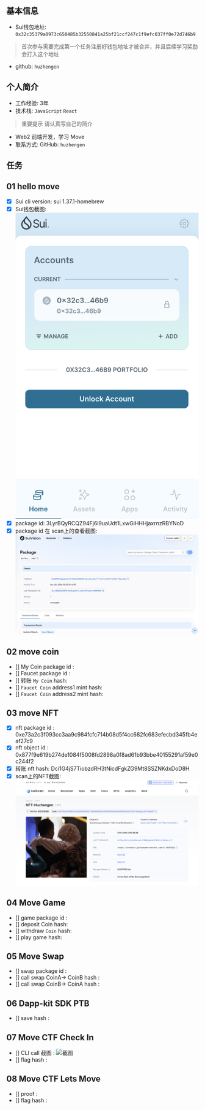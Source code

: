 ## 基本信息
- Sui钱包地址: `0x32c35379a0973c650485b32550841a25bf21ccf247c1f9efc037ff0e72d746b9`
> 首次参与需要完成第一个任务注册好钱包地址才被合并，并且后续学习奖励会打入这个地址
- github: `huzhengen`

## 个人简介
- 工作经验: 3年
- 技术栈: `JavaScript` `React`
> 重要提示 请认真写自己的简介
- Web2 前端开发，学习 Move
- 联系方式: GitHub: `huzhengen` 

## 任务

##   01 hello move  
- [x] Sui cli version: sui 1.37.1-homebrew
- [x] Sui钱包截图: ![Sui钱包截图](./images/wallet.png)
- [x] package id: 3LyrBQyRCQZ94Fj6i9uaUdt1LxwGiHHHjaxrnzRBYNoD
- [x] package id 在 scan上的查看截图:![Scan截图](./images/scan.png)

##   02 move coin
- [] My Coin package id : 
- [] Faucet package id : 
- [] 转账 `My Coin` hash:
- [] `Faucet Coin` address1 mint hash:
- [] `Faucet Coin` address2 mint hash:

##   03 move NFT
- [x] nft package id : 0xe73a2c3f093cc3aa9c984fcfc714b08d5f4cc682fc683efecbd345fb4eaf27c9
- [x] nft object id : 0x877f9e619b274de1084f5008fd2898a0f8ad61b93bbe40155291af59e0c244f2
- [x] 转账 nft  hash: Dci1G4jS7TiobzdRH3tNicdFgkZG9Mt8SSZNKdxDoD8H
- [x] scan上的NFT截图:![Scan截图](./images/nft.png)

##   04 Move Game
- [] game package id :
- [] deposit Coin hash:
- [] withdraw `Coin` hash:
- [] play game hash:

##   05 Move Swap
- [] swap package id :
- [] call swap CoinA-> CoinB  hash :
- [] call swap CoinB-> CoinA  hash :

##   06 Dapp-kit SDK PTB
- [] save hash :

##   07 Move CTF Check In
- [] CLI call 截图 : ![截图](./images/你的图片地址)
- [] flag hash :

##   08 Move CTF Lets Move
- [] proof : 
- [] flag hash :
